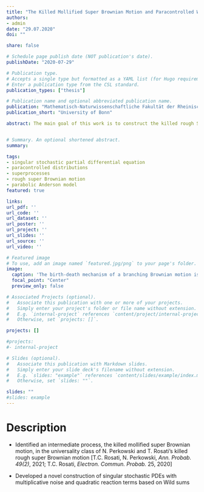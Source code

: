 ```yaml
---
title: "The Killed Mollified Super Brownian Motion and Paracontrolled Wild Sums"
authors:
- admin
date: "29.07.2020"
doi: ""

share: false

# Schedule page publish date (NOT publication's date).
publishDate: "2020-07-29"

# Publication type.
# Accepts a single type but formatted as a YAML list (for Hugo requirements).
# Enter a publication type from the CSL standard.
publication_types: ["thesis"]

# Publication name and optional abbreviated publication name.
publication: "Mathematisch-Naturwissenschaftliche Fakultät der Rheinischen Friedrich-Wilhelms-Universität Bonn"
publication_short: "University of Bonn"

abstract: The main goal of this work is to construct the killed rough Super Brownian Motion, a superprocess in a white noise environment first introduced by Perkowksi and Rosati. To achieve this, we use a Branching Brownian Motion and a novel intermediate process called the killed mollified Super Brownian Motion. Not only does this simplify the construction of Rosati et al., it may also be more aligned with biological intuition. In order to show the uniqueness of the killed rough Super Brownian Motion, we construct a solution to the associated Evolution Equation, a certain Singular Stochastic Partial Differential Equation with a logistic non-linearity. This construction is carried out by introducing what we shall call Paracontrolled Wild sums, a lightweight tool which also yields the approximability of solutions and differentiability with respect to a small parameter in the initial condition.


# Summary. An optional shortened abstract.
summary: 

tags:
- singular stochastic partial differential equation
- paracontrolled distributions
- superprocesses
- rough super Brownian motion
- parabolic Anderson model
featured: true

links:
url_pdf: ''
url_code: ''
url_dataset: ''
url_poster: ''
url_project: ''
url_slides: ''
url_source: ''
url_video: ''

# Featured image
# To use, add an image named `featured.jpg/png` to your page's folder. 
image:
  caption: 'The birth-death mechanism of a branching Brownian motion is determined by a mollified white noise'
  focal_point: "Center"
  preview_only: false

# Associated Projects (optional).
#   Associate this publication with one or more of your projects.
#   Simply enter your project's folder or file name without extension.
#   E.g. `internal-project` references `content/project/internal-project/index.md`.
#   Otherwise, set `projects: []`.

projects: []

#projects:
#- internal-project

# Slides (optional).
#   Associate this publication with Markdown slides.
#   Simply enter your slide deck's filename without extension.
#   E.g. `slides: "example"` references `content/slides/example/index.md`.
#   Otherwise, set `slides: ""`.

slides: ""
#slides: example
---
```


# Description

* Identified an intermediate process, the killed mollified super Brownian motion, in the universality class of N. Perkowski and T. Rosati’s killed rough super Brownian motion [T.C. Rosati, N. Perkowski, *Ann. Probab. 49(2)*, 2021; T.C. Rosati, *Electron. Commun. Probab.* 25, 2020]

* Developed a novel construction of singular stochastic PDEs with multiplicative noise and quadratic reaction terms based on Wild sums


